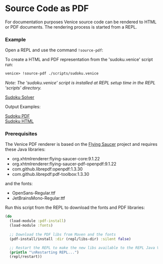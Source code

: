# Source Code as PDF

For documentation purposes Venice source code can be rendered 
to HTML or PDF documents. The rendering process is started from a
REPL.


### Example

Open a REPL and use the command `!source-pdf`:

To create a HTML and PDF representation from the 'sudoku.venice' script run:

```clojure
venice> !source-pdf ./scripts/sudoku.venice
```

*Note: The 'sudoku.venice' script is installed at REPL setup time in the REPL 'scripts' directory.*


[Sudoku Solver](https://raw.githubusercontent.com/jlangch/venice/master/doc/assets/source-to-pdf/sudoku.venice)  


Output Examples:

[Sudoku PDF](https://raw.githubusercontent.com/jlangch/venice/master/doc/assets/source-to-pdf/sudoku.venice.pdf)  
[Sudoku HTML](https://htmlpreview.github.io/?https://github.com/jlangch/venice/blob/master/doc/assets/source-to-pdf/sudoku.venice.html)


### Prerequisites

The Venice PDF renderer is based on the [Flying Saucer](https://github.com/flyingsaucerproject/flyingsaucer) 
project and requires these Java libraries:

 - org.xhtmlrenderer:flying-saucer-core:9.1.22
 - org.xhtmlrenderer:flying-saucer-pdf-openpdf:9.1.22
 - com.github.librepdf:openpdf:1.3.30
 - com.github.librepdf:pdf-toolbox:1.3.30
 
and the fonts:

 - OpenSans-Regular.ttf
 - JetBrainsMono-Regular.ttf


Run this script from the REPL to download the fonts and PDF libraries:

```clojure
(do
  (load-module :pdf-install)
  (load-module :fonts)
  
  ;; Download the PDF libs from Maven and the fonts
  (pdf-install/install :dir (repl/libs-dir) :silent false)

  ;; Restart the REPL to make the new libs available to the REPL Java VM
  (println "\nRestarting REPL...")
  (repl/restart))
```
 